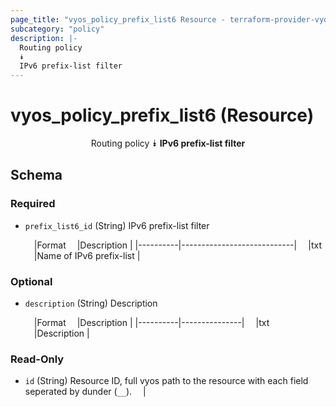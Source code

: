 ```yaml
---
page_title: "vyos_policy_prefix_list6 Resource - terraform-provider-vyos"
subcategory: "policy"
description: |-
  Routing policy
  ⯯
  IPv6 prefix-list filter
---
```


# vyos_policy_prefix_list6 (Resource)
<center>

Routing policy
⯯
**IPv6 prefix-list filter**


</center>

## Schema

### Required

- `prefix_list6_id` (String) IPv6 prefix-list filter

    &emsp;|Format  &emsp;|Description               |
    |----------|----------------------------|
    &emsp;|txt     &emsp;|Name of IPv6 prefix-list  |

### Optional

- `description` (String) Description

    &emsp;|Format  &emsp;|Description  |
    |----------|---------------|
    &emsp;|txt     &emsp;|Description  |

### Read-Only

- `id` (String) Resource ID, full vyos path to the resource with each field seperated by dunder (`__`).  &emsp;|

